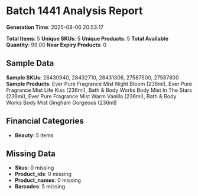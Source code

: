 # Batch 1441 Analysis Report

**Generation Time**: 2025-08-06 20:53:17

**Total Items**: 5
**Unique SKUs**: 5
**Unique Products**: 5
**Total Available Quantity**: 99.00
**Near Expiry Products**: 0

## Sample Data
**Sample SKUs**: 28430940, 28432710, 28431306, 27587500, 27587800
**Sample Products**: Ever Pure Fragrance Mist Night Bloom (236ml), Ever Pure Fragrance Mist Life Kiss (236ml), Bath & Body Works Body Mist In The Stars (236ml), Ever Pure Fragrance Mist Warm Vanilla (236ml), Bath & Body Works Body Mist Gingham Gorgeous (236ml)

## Financial Categories
- **Beauty**: 5 items

## Missing Data
- **Skus**: 0 missing
- **Product_ids**: 0 missing
- **Product_names**: 0 missing
- **Barcodes**: 5 missing
